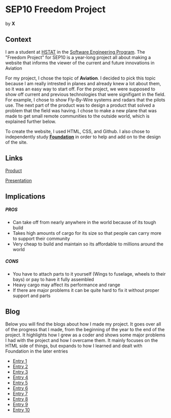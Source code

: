 # SEP10 Freedom Project
by **X**

## Context
I am a student at [HSTAT](https://www.hstat.org/) in the [Software Engineering Program](https://hstatsep.github.io/). The "Freedom Project" for SEP10 is a year-long project all about making a website that informs the viewer of the current and future innovations in Aviation

For my project, I chose the topic of **Aviation**. I decided to pick this topic because I am really intrested in planes and already knew a lot about them, so it was an easy way to start off. For the project, we were supposed to show off current and previous technologies that were signifigant in the field. For example, I chose to show Fly-By-Wire systems and radars that the pilots use. The next part of the product was to design a product that solved a problem that the field was having. I chose to make a new plane that was made to get small remote communities to the outside world, which is explained further below.

To create the website, I used HTML, CSS, and Github. I also chose to independently study **[Foundation](getfoundation.com)** in order to help and add on to the design of the site. 

## Links

[Product](gabrielm7281.github.io/sep10-freedom-project)

[Presentation](https://docs.google.com/presentation/d/1lKEHwXwd7FAWQIe3mCCHqqKbgyOgwSTD30YK9HlchMA/edit)

## Implications
##### PROS
* Can take off from nearly anywhere in the world because of its tough build
* Takes high amounts of cargo for its size so that people can carry more to support their community
* Very cheap to build and maintain so its affordable to millions around the world
##### CONS
* You have to attach parts to it yourself (Wings to fuselage, wheels to their bays) or pay to have it fully assembled
* Heavy cargo may affect its performance and range
* If there are major problems it can be quite hard to fix it without proper support and parts


## Blog
Below you will find the blogs about how I made my project. It goes over all of the progress that I made, from the beginning of the year to the end of the project. It highlights how I grew as a coder and shows some major problems I had with the project and how I overcame them. It mainly focuses on the HTML side of things, but expands to how I learned and dealt with Foundation in the later entries

* [Entry 1](blog/entry01.md)
* [Entry 2](blog/entry02.md)
* [Entry 3](blog/entry03.md)
* [Entry 4](blog/entry04.md)
* [Entry 5](blog/entry05.md)
* [Entry 6](blog/entry06.md)
* [Entry 7](blog/entry07.md)
* [Entry 8](blog/entry08.md)
* [Entry 9](blog/entry09.md)
* [Entry 10](blog/entry10.md)
